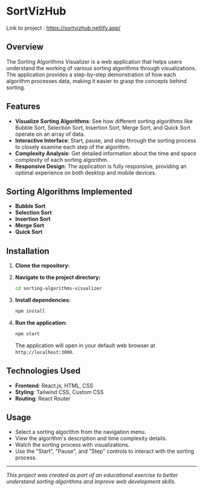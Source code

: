 # SortVizHub

Link to project : https://sortvizhub.netlify.app/

## Overview

The Sorting Algorithms Visualizer is a web application that helps users understand the working of various sorting algorithms through visualizations. The application provides a step-by-step demonstration of how each algorithm processes data, making it easier to grasp the concepts behind sorting.

## Features

- **Visualize Sorting Algorithms**: See how different sorting algorithms like Bubble Sort, Selection Sort, Insertion Sort, Merge Sort, and Quick Sort operate on an array of data.
- **Interactive Interface**: Start, pause, and step through the sorting process to closely examine each step of the algorithm.
- **Complexity Analysis**: Get detailed information about the time and space complexity of each sorting algorithm.
- **Responsive Design**: The application is fully responsive, providing an optimal experience on both desktop and mobile devices.

## Sorting Algorithms Implemented

- **Bubble Sort**
- **Selection Sort**
- **Insertion Sort**
- **Merge Sort**
- **Quick Sort**

## Installation

1. **Clone the repository:**

2. **Navigate to the project directory:**
    ```bash
    cd sorting-algorithms-visualizer
    ```

3. **Install dependencies:**
    ```bash
    npm install
    ```

4. **Run the application:**
    ```bash
    npm start
    ```

    The application will open in your default web browser at `http://localhost:3000`.

## Technologies Used

- **Frontend**: React.js, HTML, CSS
- **Styling**: Tailwind CSS, Custom CSS
- **Routing**: React Router

## Usage

- Select a sorting algorithm from the navigation menu.
- View the algorithm's description and time complexity details.
- Watch the sorting process with visualizations.
- Use the "Start", "Pause", and "Step" controls to interact with the sorting process.

---
*This project was created as part of an educational exercise to better understand sorting algorithms and improve web development skills.*
